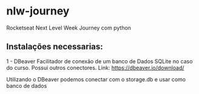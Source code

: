# nlw-journey
Rocketseat Next Level Week Journey com python


## Instalações necessarias:

1 - DBeaver
Facilitador de conexão de um banco de Dados SQLite no caso do curso. Possui outros conectores.
Link: https://dbeaver.io/download/

Utilizando o DBeaver podemos conectar com o storage.db e usar como banco de dados